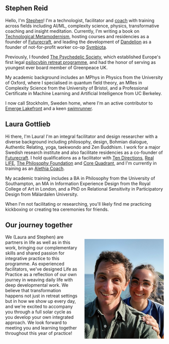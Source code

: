 <h2 style="text-transform: none">Stephen Reid</h2>

Hello, I'm [Stephen](https://stephenreid.net/)! I'm a technologist, facilitator and [coach](https://stephenreid.net/coaching) with training across fields including AI/ML, complexity science, physics, transformative coaching and insight meditation. Currently, I'm writing a book on [Technological Metamodernism](https://stephenreid.substack.com/p/technological-metamodernism-course), hosting courses and residencies as a founder of [Futurecraft](https://futurecraft.life/), and leading the development of [Dandelion](https://dandelion.events/) as a founder of not-for-profit worker co-op [Symbiota](https://symbiota.coop/).

Previously, I founded [The Psychedelic Society](https://psychedelicsociety.org.uk/), which established Europe's first legal [psilocybin retreat programme](https://www.alalaho.org/), and had the honor of serving as youngest ever board member of Greenpeace UK.

My academic background includes an MPhys in Physics from the University of Oxford, where I specialised in quantum field theory, an MRes in Complexity Science from the University of Bristol, and a Professional Certificate in Machine Learning and Artificial Intelligence from UC Berkeley.

I now call Stockholm, Sweden home, where I'm an active contributor to [Emerge Lakefront](https://emergelakefront.org/) and a keen [swimrunner](https://otilloswimrun.com/).

<h2 style="text-transform: none">Laura Gottlieb</h2>

Hi there, I'm Laura! I'm an integral facilitator and design researcher with a diverse background including philosophy, design, Bohmian dialogue, Authentic Relating, yoga, taekwondo and Zen Buddhism. I work for a major Swedish research institute and also facilitate residencies as a co-founder of [Futurecraft](https://futurecraft.life/). I hold qualifications as a facilitator with [Ten Directions](https://tendirections.com/), [Real LIFE](https://www.dianemushohamilton.com/), [The Philosophy Foundation](https://www.philosophy-foundation.org/) and [Core Quadrant](https://www.corequality.nl/?lang=en`), and I'm currently in training as an [Alethia Coach](https://integralunfoldment.com/).

My academic training includes a BA in Philosophy from the University of Southampton, an MA in Information Experience Design from the Royal College of Art in London, and a PhD on Relational Sensitivity in Participatory Design from Mälardalen University.

When I'm not facilitating or researching, you'll likely find me practicing kickboxing or creating tea ceremonies for friends.

Our journey together
--------------------

<style>
#us {
  max-width: 50%; float: right; margin-left: 15px; margin-bottom: 15px; margin-top: 15px
}
@media(min-width: 992px) { 
  #us {
    max-width: 33%;
  }
}
</style>
<img id="us" src="/assets/images/us.jpg">

We (Laura and Stephen) are partners in life as well as in this work, bringing our complementary skills and shared passion for integrative practice to this programme. As experienced facilitators, we've designed Life as Practice as a reflection of our own journey in weaving daily life with deep developmental work.
We believe that transformation happens not just in retreat settings but in how we show up every day, and we're excited to accompany you through a full solar cycle as you develop your own integrated approach. We look forward to meeting you and learning together throughout this year of practice!